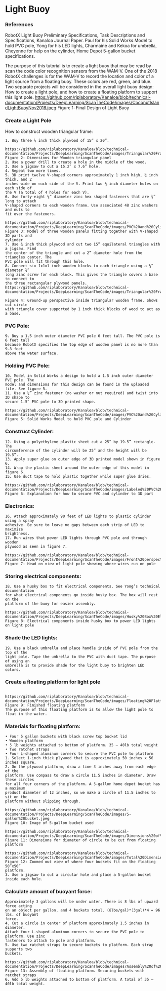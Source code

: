 # Light Buoy

### References
RobotX
Light Buoy Preliminary Specifications, 
Task Descriptions and Specifications, 
Kanaloa Journal Paper. 
Paul for his Solid Works Model to hold PVC pole,
Yong for his LED lights,
Charmaine and Kekoa for umbrella,
Cheyenne for help on the cylinder,
Home Depot 5-gallon bucket specifications.

The purpose of this tutorial is to create a light buoy that may be read by scan the
code color recognition sensors from the WAM-V. One of the 2018 RobotX challenges
is for the WAM-V to record the location and color of a light source from a floating
buoy. These colors are red, green, and blue. Two separate projects will be
considered in the overall light buoy design: How to create a light pole, and how to
create a floating platform to support this light pole.
https://github.com/riplaboratory/Kanaloa/blob/technical-documentation/Projects/DeepLearning/ScanTheCode/images/CoconutIslandLightBuoyNov2018.jpeg
Figure 1: Final Design of Light Buoy
### Create a Light Pole
How to construct wooden triangular frame:
```
1. Buy three ¼ inch thick plywood of 15” x 20”.

https://github.com/riplaboratory/Kanaloa/blob/technical-documentation/Projects/DeepLearning/ScanTheCode/images/Triangular%20Frame%20Dimensions.jpeg
Figure 2: Dimensions for Wooden triangular panel
2. Use a power drill to create a hole in the middle of the wood.
3. Use a jigsaw to cut a 15.2” x 7.6” hole.
4. Repeat two more times.
5. 3D print twelve V-shaped corners approximately 1 inch high, ¼ inch thick, and 2
inches wide on each side of the V. Print two ¼ inch diameter holes on each side of
the V (a total of 4 holes for each V).
6. Use forty-eight ¼” diameter zinc hex shaped fasteners that are ¾” long to attach
V-shaped corners to each wooden frame. Use associated 48 zinc washers and nuts to
fit over the fasteners.

https://github.com/riplaboratory/Kanaloa/blob/technical-documentation/Projects/DeepLearning/ScanTheCode/images/PVC%20and%20Cylinder%20Holder%20Solid%20Works.jpeg
Figure 3: Model of three wooden panels fitting together with V-shaped 3D parts and
cylinder
7. Use ¼ inch thick plywood and cut two 15” equilateral triangles with a jigsaw. Find
the center of the triangle and cut a 2” diameter hole from the triangles center. The
PVC pole will fit through this hole.
8. Connect six 1x1x1 inch wooden blocks to each triangle using a ¼” diameter ¾”
long zinc screw for each block. This gives the triangle covers a base to connect to
the three rectangular plywood panels.
https://github.com/riplaboratory/Kanaloa/blob/technical-documentation/Projects/DeepLearning/ScanTheCode/images/Triangular%20Frame%20Cover.jpeg

Figure 4: Ground-up perspective inside triangular wooden frame. Shows cut circle
with triangle cover supported by 1 inch thick blocks of wood to act as a base.
```

### PVC Pole:
```
9. Buy a 1.5 inch outer diameter PVC pole 6 feet tall. The PVC pole is 6 feet tall
because RobotX specifies the top edge of wooden panel is no more than 9.8 feet
above the water surface.
```

### Holding PVC Pole:
```
10. Model in Solid Works a design to hold a 1.5 inch outer diameter PVC pole. The
model and dimensions for this design can be found in the uploaded file. See figure 5.
11. Use a ¼” zinc fastener (no washer or nut required) and twist into 3D shape to
secure 1.5” PVC pole to 3D printed shape.

https://github.com/riplaboratory/Kanaloa/blob/technical-documentation/Projects/DeepLearning/ScanTheCode/images/PVC%20and%20Cylinder%20Holder%20Solid%20Works.jpeg
Figure 5: Solid Works Model to hold PVC pole and Cylinder
```
### Construct Cylinder:
```
12. Using a polyethylene plastic sheet cut a 25” by 19.5” rectangle. The
circumference of the cylinder will be 25” and the height will be 19.5”.
13. Apply super glue on outer edge of 3D printed model shown in figure 6.
14. Wrap the plastic sheet around the outer edge of this model in figure 6.
15. Use duct tape to hold plastic together while super glue dries.

https://github.com/riplaboratory/Kanaloa/blob/technical-documentation/Projects/DeepLearning/ScanTheCode/images/Labeled%20PVC%20and%20Cylinder%20Holder%20Solid%20Works.jpeg
Figure 6: Explanation for how to secure PVC and cylinder to 3D part
```
### Electronics:
```
16. Attach approximately 90 feet of LED lights to plastic cylinder using a spray
adhesive. Be sure to leave no gaps between each strip of LED to maximize
brightness.
17. Run wires that power LED lights through PVC pole and through wooden
plywood as seen in figure 7.

https://github.com/riplaboratory/Kanaloa/blob/technical-documentation/Projects/DeepLearning/ScanTheCode/images/Front%20perspective%20of%20Light%20Buoy.jpeg
Figure 7: Head on view of light pole showing where wires run on pole
```
### Storing electrical components:
```
18. Use a husky box to fit electrical components. See Yong’s technical documentation
for what electrical components go inside husky box. The box will rest on the
platform of the buoy for easier assembly.

https://github.com/riplaboratory/Kanaloa/blob/technical-documentation/Projects/DeepLearning/ScanTheCode/images/Husky%20Box%20Electrical.png
Figure 8: Electrical components inside husky box to power LED lights on light pole
```
### Shade the LED lights:
```
19. Use a black umbrella and place handle inside of PVC pole from the top of the
light pole. Tape the umbrella to the PVC with duct tape. The purpose of using an
umbrella is to provide shade for the light buoy to brighten LED colors.
```
### Create a floating platform for light pole
```

https://github.com/riplaboratory/Kanaloa/blob/technical-documentation/Projects/DeepLearning/ScanTheCode/images/Floating%20Platform%20Nov2018.png
Figure 9: Finished floating platform
The purpose of this floating platform is to allow the light pole to float in the water.
```
### Materials for floating platform:
```
• Four 5 gallon buckets with black screw top bucket lid
• Wooden platform
• 5 lb weights attached to bottom of platform. 35 – 40lb total weight
• Two ratchet straps
• Four L-shaped aluminum corners to secure the PVC pole to platform
1. Select 1-inch thick plywood that is approximately 50 inches x 50 inches square.
2. On the plywood platform, draw a line 3 inches away from each edge of the
platform. Use compass to draw a circle 11.5 inches in diameter. Draw these circles
for all four corners of the platform. A 5-gallon home depot bucket has a maximum
product diameter of 12 inches, so we make a circle of 11.5 inches to sit on the
platform without slipping through.

https://github.com/riplaboratory/Kanaloa/blob/technical-documentation/Projects/DeepLearning/ScanTheCode/images/5-gallon%20bucket.jpeg
Figure 10: Image of 5-gallon bucket used

https://github.com/riplaboratory/Kanaloa/blob/technical-documentation/Projects/DeepLearning/ScanTheCode/images/Dimensions%20of%20Buoy%20Platform%20Circle.png
Figure 11: Dimensions for diameter of circle to be cut from floating platform

https://github.com/riplaboratory/Kanaloa/blob/technical-documentation/Projects/DeepLearning/ScanTheCode/images/Total%20Dimension%20of%20Buoy%20Circle.png
Figure 12: Zoomed out view of where four buckets fit on the floating 50”x50”
platform.
3. Use a jigsaw to cut a circular hole and place a 5-gallon bucket inside each hole.
```
### Calculate amount of buoyant force:
```
Approximately 3 gallons will be under water. There is 8 lbs of upward force acting
on an object per gallon, and 4 buckets total. (8lbs/gal)*(3gal)*4 = 96 lbs. of buoyant
force.
4. Cut a circle in center of platform approximately 1.5 inches in diameter.
Attach four L-shaped aluminum corners to secure the PVC pole to platform. Use zinc
fasteners to attach to pole and platform.
5. Use two ratchet straps to secure buckets to platform. Each strap supports two
buckets.

https://github.com/riplaboratory/Kanaloa/blob/technical-documentation/Projects/DeepLearning/ScanTheCode/images/Assembly%20of%20Floating%20PlatformNov.2018.png
Figure 13: Assembly of floating platform. Securing buckets with ratchet straps
6. Add 5 lb weights attached to bottom of platform. A total of 35 – 40lb total weight.
```
